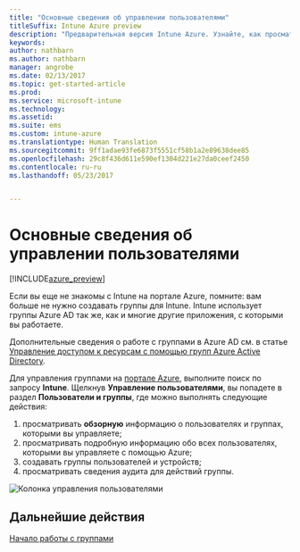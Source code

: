 ```yaml
---
title: "Основные сведения об управлении пользователями"
titleSuffix: Intune Azure preview
description: "Предварительная версия Intune Azure. Узнайте, как просматривать пользователей и управлять ими с помощью Microsoft Intune и Azure."
keywords: 
author: nathbarn
ms.author: nathbarn
manager: angrobe
ms.date: 02/13/2017
ms.topic: get-started-article
ms.prod: 
ms.service: microsoft-intune
ms.technology: 
ms.assetid: 
ms.suite: ems
ms.custom: intune-azure
ms.translationtype: Human Translation
ms.sourcegitcommit: 9ff1adae93fe6873f5551cf58b1a2e89638dee85
ms.openlocfilehash: 29c8f436d611e590ef1304d221e27da0ceef2450
ms.contentlocale: ru-ru
ms.lasthandoff: 05/23/2017


---
```


# <a name="what-is-user-management"></a>Основные сведения об управлении пользователями


[!INCLUDE[azure_preview](./includes/azure_preview.md)]

Если вы еще не знакомы с Intune на портале Azure, помните: вам больше не нужно создавать группы для Intune. Intune использует группы Azure AD так же, как и многие другие приложения, с которыми вы работаете.

Дополнительные сведения о работе с группами в Azure AD см. в статье [Управление доступом к ресурсам с помощью групп Azure Active Directory](https://docs.microsoft.com/azure/active-directory/active-directory-manage-groups).

Для управления группами на [портале Azure](https://portal.azure.com), выполните поиск по запросу **Intune**. Щелкнув **Управление пользователями**, вы попадете в раздел **Пользователи и группы**, где можно выполнять следующие действия:

1. просматривать **обзорную** информацию о пользователях и группах, которыми вы управляете;
2. просматривать подробную информацию обо всех пользователях, которыми вы управляете с помощью Azure;
3. создавать группы пользователей и устройств;
4. просматривать сведения аудита для действий группы.

![Колонка управления пользователями](./media/manage-users.png)


## <a name="next-step"></a>Дальнейшие действия

[Начало работы с группами](groups-get-started.md)

